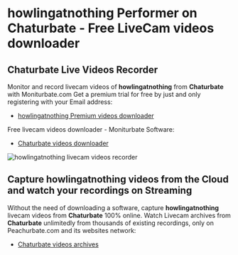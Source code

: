 # howlingatnothing Performer on Chaturbate - Free LiveCam videos downloader

## Chaturbate Live Videos Recorder

Monitor and record livecam videos of **howlingatnothing** from **Chaturbate** with Moniturbate.com
Get a premium trial for free by just and only registering with your Email address:
* [howlingatnothing Premium videos downloader](https://moniturbate.com/request-demo-licence-key.html)

Free livecam videos downloader - Moniturbate Software:
* [Chaturbate videos downloader](https://moniturbate.com/moniturbate-download-software.html)

![howlingatnothing livecam videos recorder](https://peachurnet.com/templates/moniturbate-software.png)


## Capture howlingatnothing videos from the Cloud and watch your recordings on Streaming

Without the need of downloading a software, capture **howlingatnothing** livecam videos from **Chaturbate** 100% online.
Watch Livecam archives from **Chaturbate** unlimitedly from thousands of existing recordings, only on Peachurbate.com and its websites network:
* [Chaturbate videos archives](https://peachurnet.com/)